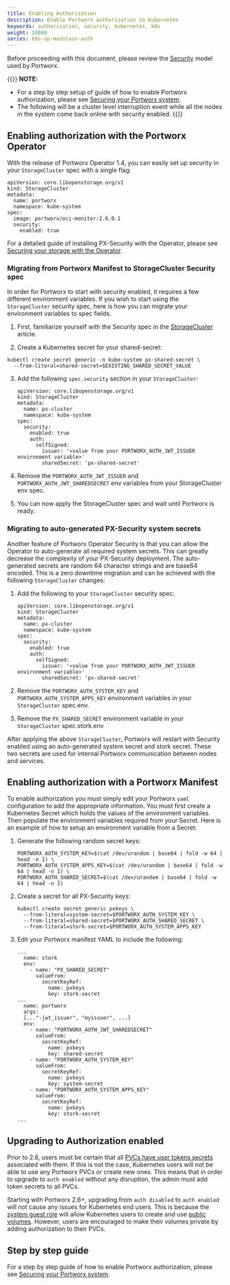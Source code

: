 ```yaml
---
title: Enabling Authorization
description: Enable Portworx authorization in Kubernetes
keywords: authorization, security, kubernetes, k8s
weight: 10000
series: k8s-op-maintain-auth
---
```


Before proceeding with this document, please review the [Security](/concepts/authorization) model used by Portworx.

{{<info>}}
**NOTE:**

* For a step by step setup of guide of how to enable Portworx authorization, please see [Securing your Portworx system](/cloud-references/security/).
* The following will be a cluster level interruption event while all the
nodes in the system come back online with security enabled.
{{</info>}}


## Enabling authorization with the Portworx Operator

With the release of Portworx Operator 1.4, you can easily set up security in your `StorageCluster` spec with a single flag:

```text
apiVersion: core.libopenstorage.org/v1
kind: StorageCluster
metadata:
  name: portworx
  namespace: kube-system
spec:
  image: portworx/oci-monitor:2.6.0.1
  security:
    enabled: true
```

For a detailed guide of installing PX-Security with the Operator, please see [Securing your storage with the Operator](/cloud-references/security/kubernetes/shared-secret-model-operator/).


### Migrating from Portworx Manifest to StorageCluster Security spec

In order for Portworx to start with security enabled, it requires a few different environment variables. If you wish to start using the `StorageCluster` security spec, here is how you can migrate your environment variables to spec fields. 

1. First, familiarize yourself with the Security spec in the [StorageCluster](/reference/crd/storage-cluster) article.

2. Create a Kubernetes secret for your shared-secret:
```
kubectl create secret generic -n kube-system px-shared-secret \
  --from-literal=shared-secret=$EXISTING_SHARED_SECRET_VALUE
```

3. Add the following `spec.security` section in your `StorageCluster`:

    ```text
    apiVersion: core.libopenstorage.org/v1
    kind: StorageCluster
    metadata:
      name: px-cluster
      namespace: kube-system
    spec:
      security:
        enabled: true
        auth:
          selfSigned:
            issuer: '<value from your PORTWORX_AUTH_JWT_ISSUER environment variable>'
            sharedSecret: 'px-shared-secret'
    ```

4. Remove the `PORTWORX_AUTH_JWT_ISSUER` and `PORTWORX_AUTH_JWT_SHAREDSECRET` env variables from your StorageCluster env spec.

5. You can now apply the StorageCluster spec and wait until Portworx is ready.

### Migrating to auto-generated PX-Security system secrets

Another feature of Portworx Operator Security is that you can allow the Operator to auto-generate all required system secrets. This can greatly decrease the complexity of your PX-Security deployment. The auto-generated secrets are random 64 character strings and are base64 encoded. This is a zero downtime migration and can be achieved with the following `StorageCluster` changes:

1. Add the following to your `StorageCluster` security spec:

    ```text
    apiVersion: core.libopenstorage.org/v1
    kind: StorageCluster
    metadata:
      name: px-cluster
      namespace: kube-system
    spec:
      security:
        enabled: true
        auth:
          selfSigned:
            issuer: '<value from your PORTWORX_AUTH_JWT_ISSUER environment variable>'
            sharedSecret: 'px-shared-secret'
    ```

2. Remove the `PORTWORX_AUTH_SYSTEM_KEY` and `PORTWORX_AUTH_SYSTEM_APPS_KEY` environment variables in your `StorageCluster` spec.env.

3. Remove the `PX_SHARED_SECRET` environment variable in your `StorageCluster` spec.stork.env

After applying the above `StorageCluster`, Portworx will restart with Security enabled using an auto-generated system secret and stork secret. These two secrets are used for internal Portworx communication between nodes and services.

## Enabling authorization with a Portworx Manifest

To enable authorization you must simply edit your Portworx `yaml` configuration
to add the appropriate information. You must first create a Kubernetes Secret which holds the values of the environment variables. Then populate the environment variables required from your Secret. Here is an example of how to
setup an environment variable from a Secret:

1. Generate the following random secret keys:

    ```text
    PORTWORX_AUTH_SYSTEM_KEY=$(cat /dev/urandom | base64 | fold -w 64 | head -n 1) \
    PORTWORX_AUTH_SYSTEM_APPS_KEY=$(cat /dev/urandom | base64 | fold -w 64 | head -n 1) \
    PORTWORX_AUTH_SHARED_SECRET=$(cat /dev/urandom | base64 | fold -w 64 | head -n 1)
    ```

2. Create a secret for all PX-Security keys: 

    ```text
    kubectl create secret generic pxkeys \
      --from-literal=system-secret=$PORTWORX_AUTH_SYSTEM_KEY \
      --from-literal=shared-secret=$PORTWORX_AUTH_SHARED_SECRET \
      --from-literal=stork-secret=$PORTWORX_AUTH_SYSTEM_APPS_KEY
    ```

3. Edit your Portworx manifest YAML to include the following:

    ```text
    ...
      name: stork
      env:
        - name: "PX_SHARED_SECRET"
          valueFrom:
            secretKeyRef:
              name: pxkeys
              key: stork-secret
    ...
      name: portworx
      args:
      [..."-jwt_issuer", "myissuer", ...]
      env:
        - name: "PORTWORX_AUTH_JWT_SHAREDSECRET"
          valueFrom:
            secretKeyRef:
              name: pxkeys
              key: shared-secret
        - name: "PORTWORX_AUTH_SYSTEM_KEY"
          valueFrom:
            secretKeyRef:
              name: pxkeys
              key: system-secret
        - name: "PORTWORX_AUTH_SYSTEM_APPS_KEY"
          valueFrom:
            secretKeyRef:
              name: pxkeys
              key: stork-secret
    ...
    ```

## Upgrading to Authorization enabled

Prior to 2.6, users must be certain that all [PVCs have user tokens secrets](/portworx-install-with-kubernetes/operate-and-maintain-on-kubernetes/authorization/manage) associated with them. If this is not the case, Kubernetes users will not be able to use any Portworx PVCs or create new ones. This means that in order to upgrade to `auth enabled` without any disruption, the admin must add token secrets to all PVCs.

Starting with Portworx 2.6+, upgrading from `auth disabled` to `auth enabled` will not cause any issues for Kubernetes end users. This is because the [system guest role](/concepts/authorization/overview#guest-access) will allow Kubernetes users to create and use [public volumes](/concepts/authorization/overview#public-volumes). However, users are encouraged to make their volumes private by adding authorization to their PVCs.

## Step by step guide

For a step by step guide of how to enable Portworx authorization, please see
[Securing your Portworx system](/cloud-references/security/).
